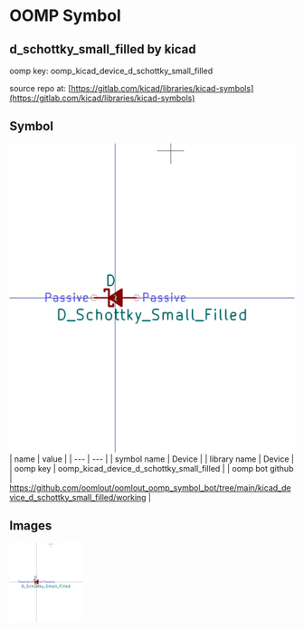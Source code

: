 # OOMP Symbol  
## d_schottky_small_filled  by kicad  
  
oomp key: oomp_kicad_device_d_schottky_small_filled  
  
source repo at: [https://gitlab.com/kicad/libraries/kicad-symbols](https://gitlab.com/kicad/libraries/kicad-symbols)  
## Symbol  
  
[![working.png](working_600.png)](working.png)  
| name | value | 
| --- | --- | 
| symbol name | Device | 
| library name | Device | 
| oomp key | oomp_kicad_device_d_schottky_small_filled | 
| oomp bot github | https://github.com/oomlout/oomlout_oomp_symbol_bot/tree/main/kicad_device_d_schottky_small_filled/working | 
## Images  
  
[![working.png](working_140.png)](working.png)  
